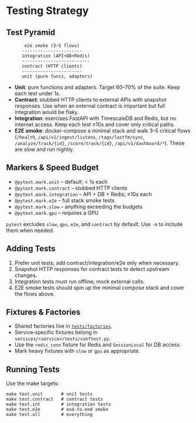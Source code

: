 # Testing Strategy

## Test Pyramid

```
       e2e smoke (3–5 flows)
      -----------------------
      integration (API+DB+Redis)
      --------------------------
      contract (HTTP clients)
      -----------------------
      unit (pure funcs, adapters)
```

- **Unit**: pure functions and adapters. Target 60–70% of the suite. Keep each test under 1s.
- **Contract**: stubbed HTTP clients to external APIs with snapshot responses. Use when an
  external contract is important but full integration would be flaky.
- **Integration**: exercises FastAPI with TimescaleDB and Redis, but no internet access.
  Keep each test ≤10s and cover only critical paths.
- **E2E smoke**: docker-compose a minimal stack and walk 3–5 critical flows
  (`/health`, `/api/v1/ingest/listens`, `/tags/lastfm/sync`, `/analyze/track/{id}`,
  `/score/track/{id}`, `/api/v1/dashboard/*`). These are slow and run nightly.

## Markers & Speed Budget

- `@pytest.mark.unit` – default; < 1s each
- `@pytest.mark.contract` – stubbed HTTP clients
- `@pytest.mark.integration` – API + DB + Redis; ≤10s each
- `@pytest.mark.e2e` – full stack smoke tests
- `@pytest.mark.slow` – anything exceeding the budgets
- `@pytest.mark.gpu` – requires a GPU

`pytest` excludes `slow`, `gpu`, `e2e`, and `contract` by default. Use `-m` to include them when needed.

## Adding Tests

1. Prefer unit tests; add contract/integration/e2e only when necessary.
2. Snapshot HTTP responses for contract tests to detect upstream changes.
3. Integration tests must run offline; mock external calls.
4. E2E smoke tests should spin up the minimal compose stack and cover the flows above.

## Fixtures & Factories

- Shared factories live in [`tests/factories`](factories/README.md).
- Service‑specific fixtures belong in `services/<service>/tests/conftest.py`.
- Use the `redis_conn` fixture for Redis and `SessionLocal` for DB access.
- Mark heavy fixtures with `slow` or `gpu` as appropriate.

## Running Tests

Use the make targets:

```
make test.unit       # unit tests
make test.contract   # contract tests
make test.int        # integration tests
make test.e2e        # end-to-end smoke
make test.all        # everything
```
